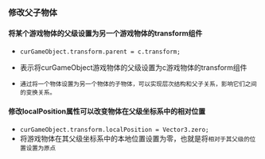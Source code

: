 ### 修改父子物体

#### 将某个游戏物体的父级设置为另一个游戏物体的transform组件
* `curGameObject.transform.parent = c.transform;`
* 表示将curGameObject游戏物体的父级设置为c游戏物体的transform组件

* `通过将一个物体设置为另一个物体的子物体，可以实现层次结构和父子关系，影响它们之间的变换关系。`

#### 修改localPosition属性可以改变物体在父级坐标系中的相对位置
* `curGameObject.transform.localPosition = Vector3.zero;`
* 将游戏物体在其父级坐标系中的本地位置设置为零，也就是将`相对于其父级的位置设置为原点`





